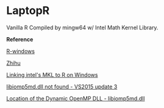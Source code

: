 # LaptopR
Vanilla R Compiled by mingw64 w/ Intel Math Kernel Library.

**Reference**

[R-windows](https://github.com/r-windows/r-base)

[Zhihu](https://zhuanlan.zhihu.com/p/100847894)

[Linking intel's MKL to R on Windows](https://stackoverflow.com/questions/38090206/linking-intels-math-kernel-library-mkl-to-r-on-windows)

[libiomp5md.dll not found - VS2015 update 3](https://community.intel.com/t5/Intel-oneAPI-Math-Kernel-Library/libiomp5md-dll-not-found-VS2015-update-3/td-p/1079032)

[Location of the Dynamic OpenMP DLL - libiomp5md.dll](https://community.intel.com/t5/Intel-C-Compiler/Location-of-the-Dynamic-OpenMP-DLL-libiomp5md-dll/td-p/993325)
